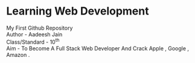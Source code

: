 # Learning Web Development

My First Github Repository
<br>
Author - Aadeesh Jain
<br>
Class/Standard - 10<sup>th</sup>
<br>
Aim - To Become A Full Stack Web Developer And Crack Apple , Google , Amazon .
